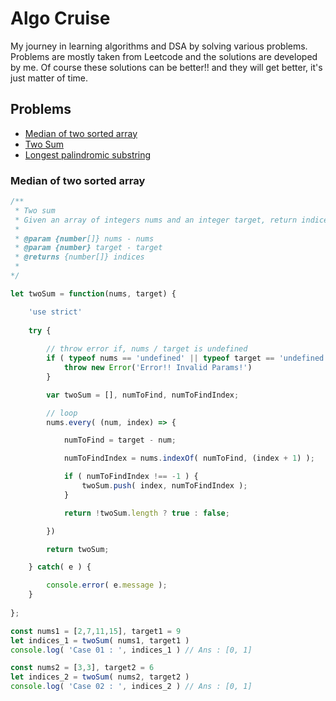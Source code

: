 # Algo Cruise
My journey in learning algorithms and DSA by solving various problems.
Problems are mostly taken from Leetcode and the solutions are developed by me.
Of course these solutions can be better!! and they will get better, it's just matter of time.

## Problems
- [Median of two sorted array](#median-of-two-sorted-array)
- [Two Sum](https://github.com/vnucodes/algo-cruise/blob/master/problems/Two-Sum.js)
- [Longest palindromic substring](https://github.com/vnucodes/algo-cruise/blob/master/problems/Longest-Palindromic-Substring.js)

### Median of two sorted array
```javascript
/**
 * Two sum
 * Given an array of integers nums and an integer target, return indices of the two numbers such that they add up to target.
 * 
 * @param {number[]} nums - nums
 * @param {number} target - target
 * @returns {number[]} indices
 * 
*/

let twoSum = function(nums, target) {

    'use strict'
    
    try { 	
        
        // throw error if, nums / target is undefined			    
        if ( typeof nums == 'undefined' || typeof target == 'undefined' ) {
            throw new Error('Error!! Invalid Params!')
        }

        var twoSum = [], numToFind, numToFindIndex;

        // loop
        nums.every( (num, index) => {

            numToFind = target - num;

            numToFindIndex = nums.indexOf( numToFind, (index + 1) );

            if ( numToFindIndex !== -1 ) {
                twoSum.push( index, numToFindIndex );
            } 

            return !twoSum.length ? true : false;

        })

        return twoSum;

    } catch( e ) {

        console.error( e.message );
    }  
    
};

const nums1 = [2,7,11,15], target1 = 9
let indices_1 = twoSum( nums1, target1 )
console.log( 'Case 01 : ', indices_1 ) // Ans : [0, 1]

const nums2 = [3,3], target2 = 6
let indices_2 = twoSum( nums2, target2 )
console.log( 'Case 02 : ', indices_2 ) // Ans : [0, 1]
```